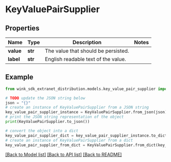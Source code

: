 # KeyValuePairSupplier


## Properties

Name | Type | Description | Notes
------------ | ------------- | ------------- | -------------
**value** | **str** | The value that should be persisted. | 
**label** | **str** | English readable text of the value. | 

## Example

```python
from wink_sdk_extranet_distribution.models.key_value_pair_supplier import KeyValuePairSupplier

# TODO update the JSON string below
json = "{}"
# create an instance of KeyValuePairSupplier from a JSON string
key_value_pair_supplier_instance = KeyValuePairSupplier.from_json(json)
# print the JSON string representation of the object
print(KeyValuePairSupplier.to_json())

# convert the object into a dict
key_value_pair_supplier_dict = key_value_pair_supplier_instance.to_dict()
# create an instance of KeyValuePairSupplier from a dict
key_value_pair_supplier_from_dict = KeyValuePairSupplier.from_dict(key_value_pair_supplier_dict)
```
[[Back to Model list]](../README.md#documentation-for-models) [[Back to API list]](../README.md#documentation-for-api-endpoints) [[Back to README]](../README.md)


